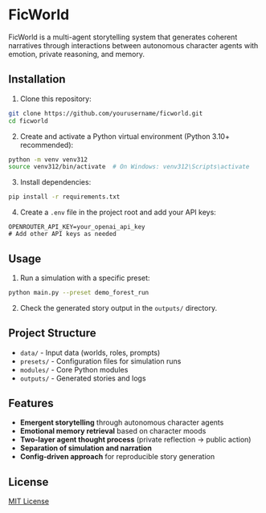 # FicWorld

FicWorld is a multi-agent storytelling system that generates coherent narratives through interactions between autonomous character agents with emotion, private reasoning, and memory.

## Installation

1. Clone this repository:
```bash
git clone https://github.com/yourusername/ficworld.git
cd ficworld
```

2. Create and activate a Python virtual environment (Python 3.10+ recommended):
```bash
python -m venv venv312
source venv312/bin/activate  # On Windows: venv312\Scripts\activate
```

3. Install dependencies:
```bash
pip install -r requirements.txt
```

4. Create a `.env` file in the project root and add your API keys:
```
OPENROUTER_API_KEY=your_openai_api_key
# Add other API keys as needed
```

## Usage

1. Run a simulation with a specific preset:
```bash
python main.py --preset demo_forest_run
```

2. Check the generated story output in the `outputs/` directory.

## Project Structure

- `data/` - Input data (worlds, roles, prompts)
- `presets/` - Configuration files for simulation runs
- `modules/` - Core Python modules
- `outputs/` - Generated stories and logs

## Features

- **Emergent storytelling** through autonomous character agents
- **Emotional memory retrieval** based on character moods
- **Two-layer agent thought process** (private reflection → public action)
- **Separation of simulation and narration**
- **Config-driven approach** for reproducible story generation

## License

[MIT License](LICENSE) 